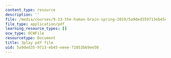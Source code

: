 ```yaml
---
content_type: resource
description: ''
file: /media/courses/9-13-the-human-brain-spring-2019/5a9ded359713eb45eeee71053b69ee50_9Bz-5-RC690.pdf
file_type: application/pdf
learning_resource_types: []
ocw_type: OCWFile
resourcetype: Document
title: 3play pdf file
uid: 5a9ded35-9713-eb45-eeee-71053b69ee50
---
```

